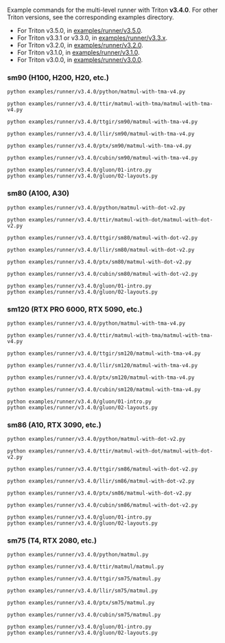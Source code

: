 Example commands for the multi-level runner with Triton **v3.4.0**. For other Triton versions, see the corresponding examples directory.
- For Triton v3.5.0, in [examples/runner/v3.5.0](./examples/runner/v3.5.0).
- For Triton v3.3.1 or v3.3.0, in [examples/runner/v3.3.x](./../examples/runner/v3.3.x).
- For Triton v3.2.0, in [examples/runner/v3.2.0](./../examples/runner/v3.2.0).
- For Triton v3.1.0, in [examples/runner/v3.1.0](./../examples/runner/v3.1.0).
- For Triton v3.0.0, in [examples/runner/v3.0.0](./../examples/runner/v3.0.0).


### sm90 (H100, H200, H20, etc.)
```shell
python examples/runner/v3.4.0/python/matmul-with-tma-v4.py

python examples/runner/v3.4.0/ttir/matmul-with-tma/matmul-with-tma-v4.py

python examples/runner/v3.4.0/ttgir/sm90/matmul-with-tma-v4.py

python examples/runner/v3.4.0/llir/sm90/matmul-with-tma-v4.py

python examples/runner/v3.4.0/ptx/sm90/matmul-with-tma-v4.py

python examples/runner/v3.4.0/cubin/sm90/matmul-with-tma-v4.py

python examples/runner/v3.4.0/gluon/01-intro.py
python examples/runner/v3.4.0/gluon/02-layouts.py
```

### sm80 (A100, A30)
```shell
python examples/runner/v3.4.0/python/matmul-with-dot-v2.py

python examples/runner/v3.4.0/ttir/matmul-with-dot/matmul-with-dot-v2.py

python examples/runner/v3.4.0/ttgir/sm80/matmul-with-dot-v2.py

python examples/runner/v3.4.0/llir/sm80/matmul-with-dot-v2.py

python examples/runner/v3.4.0/ptx/sm80/matmul-with-dot-v2.py

python examples/runner/v3.4.0/cubin/sm80/matmul-with-dot-v2.py

python examples/runner/v3.4.0/gluon/01-intro.py
python examples/runner/v3.4.0/gluon/02-layouts.py
```

### sm120 (RTX PRO 6000, RTX 5090, etc.)
```shell
python examples/runner/v3.4.0/python/matmul-with-tma-v4.py

python examples/runner/v3.4.0/ttir/matmul-with-tma/matmul-with-tma-v4.py

python examples/runner/v3.4.0/ttgir/sm120/matmul-with-tma-v4.py

python examples/runner/v3.4.0/llir/sm120/matmul-with-tma-v4.py

python examples/runner/v3.4.0/ptx/sm120/matmul-with-tma-v4.py

python examples/runner/v3.4.0/cubin/sm120/matmul-with-tma-v4.py

python examples/runner/v3.4.0/gluon/01-intro.py
python examples/runner/v3.4.0/gluon/02-layouts.py
```

### sm86 (A10, RTX 3090, etc.)
```shell
python examples/runner/v3.4.0/python/matmul-with-dot-v2.py

python examples/runner/v3.4.0/ttir/matmul-with-dot/matmul-with-dot-v2.py

python examples/runner/v3.4.0/ttgir/sm86/matmul-with-dot-v2.py

python examples/runner/v3.4.0/llir/sm86/matmul-with-dot-v2.py

python examples/runner/v3.4.0/ptx/sm86/matmul-with-dot-v2.py

python examples/runner/v3.4.0/cubin/sm86/matmul-with-dot-v2.py

python examples/runner/v3.4.0/gluon/01-intro.py
python examples/runner/v3.4.0/gluon/02-layouts.py
```

### sm75 (T4, RTX 2080, etc.)
```shell
python examples/runner/v3.4.0/python/matmul.py

python examples/runner/v3.4.0/ttir/matmul/matmul.py

python examples/runner/v3.4.0/ttgir/sm75/matmul.py

python examples/runner/v3.4.0/llir/sm75/matmul.py

python examples/runner/v3.4.0/ptx/sm75/matmul.py

python examples/runner/v3.4.0/cubin/sm75/matmul.py

python examples/runner/v3.4.0/gluon/01-intro.py
python examples/runner/v3.4.0/gluon/02-layouts.py
```
